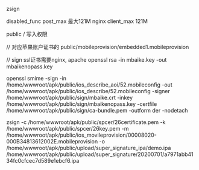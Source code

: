 
zsign

disabled_func 
post_max 最大121M
nginx client_max 121M

public / 写入权限

// 对应苹果账户证书的
public/mobileprovision/embedded1.mobileprovision

// sign ssl证书需要nginx, apache
openssl rsa -in mbaike.key -out mbaikenopass.key

openssl smime -sign -in /home/wwwroot/apk/public/ios_describe_aoi/52.mobileconfig -out /home/wwwroot/apk/public/ios_describe/52.mobileconfig -signer /home/wwwroot/apk/public/sign/mbaike.crt -inkey /home/wwwroot/apk/public/sign/mbaikenopass.key -certfile /home/wwwroot/apk/public/sign/ca-bundle.pem -outform der -nodetach

zsign  -c /home/wwwroot/apk/public/spcer/26certificate.pem -k  /home/wwwroot/apk/public/spcer/26key.pem -m  /home/wwwroot/apk/public/ios_movileprovision/00008020-000B34813612002E.mobileprovision  -o  /home/wwwroot/apk/public/upload/super_signature_ipa/demo.ipa /home/wwwroot/apk/public/upload/super_signature/20200701/a7971abb4134fc0cfcec7d589e1ebcf6.ipa
